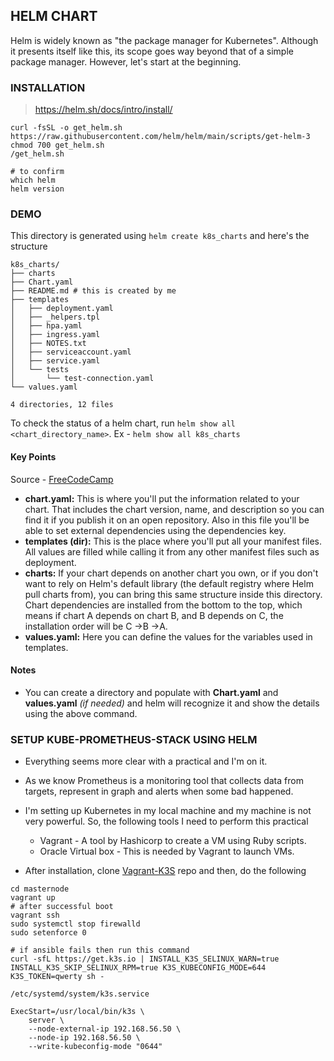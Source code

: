 ## HELM CHART

Helm is widely known as "the package manager for Kubernetes". Although it presents itself like this, its scope goes way beyond that of a simple package manager. However, let's start at the beginning.

### INSTALLATION
> https://helm.sh/docs/intro/install/

```
curl -fsSL -o get_helm.sh https://raw.githubusercontent.com/helm/helm/main/scripts/get-helm-3
chmod 700 get_helm.sh
/get_helm.sh

# to confirm 
which helm
helm version
```

### DEMO

This directory is generated using `helm create k8s_charts` and here's the structure
```
k8s_charts/
├── charts
├── Chart.yaml
├── README.md # this is created by me
├── templates
│   ├── deployment.yaml
│   ├── _helpers.tpl
│   ├── hpa.yaml
│   ├── ingress.yaml
│   ├── NOTES.txt
│   ├── serviceaccount.yaml
│   ├── service.yaml
│   └── tests
│       └── test-connection.yaml
└── values.yaml

4 directories, 12 files

```

To check the status of a helm chart, run `helm show all <chart_directory_name>`. Ex - `helm show all k8s_charts`

#### Key Points
Source - [FreeCodeCamp](https://www.freecodecamp.org/news/what-is-a-helm-chart-tutorial-for-kubernetes-beginners/)

- **chart.yaml:** This is where you'll put the information related to your chart. That includes the chart version, name, and description so you can find it if you publish it on an open repository. Also in this file you'll be able to set external dependencies using the dependencies key.
- **templates (dir):** This is the place where you'll put all your manifest files. All values are filled while calling it from any other manifest files such as deployment.
- **charts:** If your chart depends on another chart you own, or if you don't want to rely on Helm's default library (the default registry where Helm pull charts from), you can bring this same structure inside this directory. Chart dependencies are installed from the bottom to the top, which means if chart A depends on chart B, and B depends on C, the installation order will be C ->B ->A.
- **values.yaml:** Here you can define the values for the variables used in templates.

#### Notes
- You can create a directory and populate with **Chart.yaml** and **values.yaml** *(if needed)* and helm will recognize it and show the details using the above command.

### SETUP KUBE-PROMETHEUS-STACK USING HELM
- Everything seems more clear with a practical and I'm on it.
- As we know Prometheus is a monitoring tool that collects data from targets, represent in graph and alerts when some bad happened.
- I'm setting up Kubernetes in my local machine and my machine is not very powerful. So, the following tools I need to perform this practical
  - Vagrant - A tool by Hashicorp to create a VM using Ruby scripts.
  - Oracle Virtual box - This is needed by Vagrant to launch VMs.

- After installation, clone [Vagrant-K3S](https://github.com/navsin189/vagrant-ansible-k3s.git) repo and then, do the following
```
cd masternode
vagrant up
# after successful boot
vagrant ssh
sudo systemctl stop firewalld
sudo setenforce 0

# if ansible fails then run this command
curl -sfL https://get.k3s.io | INSTALL_K3S_SELINUX_WARN=true INSTALL_K3S_SKIP_SELINUX_RPM=true K3S_KUBECONFIG_MODE=644 K3S_TOKEN=qwerty sh -

/etc/systemd/system/k3s.service

ExecStart=/usr/local/bin/k3s \
    server \
    --node-external-ip 192.168.56.50 \
    --node-ip 192.168.56.50 \
    --write-kubeconfig-mode "0644"

```